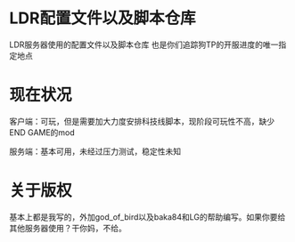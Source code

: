 # LDR配置文件以及脚本仓库
LDR服务器使用的配置文件以及脚本仓库
也是你们追踪狗TP的开服进度的唯一指定地点

# 现在状况
客户端：可玩，但是需要加大力度安排科技线脚本，现阶段可玩性不高，缺少END GAME的mod

服务端：基本可用，未经过压力测试，稳定性未知

# 关于版权
基本上都是我写的，外加god_of_bird以及baka84和LG的帮助编写。如果你要给其他服务器使用？干你妈，不给。